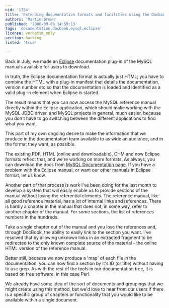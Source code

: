 ```yaml
---
nid: '1754'
title: 'Extending documentation formats and facilities using the Docbook base'
authors: 'Martin Brown'
published: '2006-09-09 14:59:13'
tags: 'documentation,docbook,mysql,eclipse'
license: verbatim_only
section: hacking
listed: 'true'

---
```

Back in July, we made an [Eclipse](http://www.eclipse.org) documentation plug-in of the MySQL manuals available for users to download. 

In truth, the Eclipse documentation format is actually just HTML; you have to combine the HTML with a plug-in manifest that details the documentation, version number etc so that the documentation is loaded and identified as a valid plug-in element when Eclipse is started. 


<!--break-->


The result means that you can now access the MySQL reference manual directly within the Eclipse application, which should make working with the MySQL JDBC driver, and MySQL projects in general, much easier, because you don't have to go switching between the different applications to find what you want. 

This part of my own ongoing desire to make the information that we produce in the documentation team available to as wide an audience, and in the format they want, as possible. 

The existing PDF, HTML (online and downloadable), CHM and now Eclipse formats reflect that, and we're working on more formats. As always, you can download the docs from [MySQL Documentation page](http://dev.mysql.com/doc/). If you have a problem with the Eclipse manual, or want our other manuals in Eclipse format, let us know. 

Another part of that process is work I've been doing for the last month to develop a system that will easily enable us to provide sections of the manual without losing the referential elements. The reference manual, like all good reference material, has a lot of internal links and references. There is hardly a chapter in the manual that does not, in some way, refer to another chapter of the manual. For some sections, the list of references numbers in the hundreds. 

Take a single chapter out of the manual and you lose the references and, through DocBook, the ability to easily link to the section you want. I've resolved that by allowing unknown links in an extracted fragment to be redirected to the only known complete source of the material - the online HTML version of the reference manual. 

Better still, because we now produce a 'map' of each file in the documentation, you can now find a section by it's ID (or title) without having to use grep. As with the rest of the tools in our documentation tree, it is based on free software, in this case Perl. 

We already have some idea of the sort of documents and groupings that we might create using this method, but we'd love to hear from our users if there is a specific group of chapters or functionality that you would like to be available within a single document.

